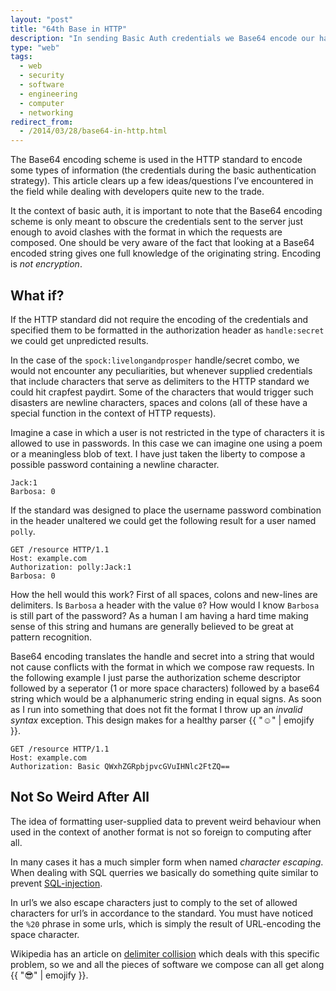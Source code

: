 ```yaml
---
layout: "post"
title: "64th Base in HTTP"
description: "In sending Basic Auth credentials we Base64 encode our handles and secrets. Why?"
type: "web"
tags:
  - web
  - security
  - software
  - engineering
  - computer
  - networking
redirect_from:
  - /2014/03/28/base64-in-http.html
---
```


The Base64 encoding scheme is used in the HTTP standard to encode some types of
information (the credentials during the basic authentication strategy). This
article clears up a few ideas/questions I&rsquo;ve encountered in the field 
while dealing with developers quite new to the trade.

It the context of basic auth, it is important to note that the Base64 encoding 
scheme is only meant to obscure the credentials sent to the server just enough 
to avoid clashes with the format in which the requests are composed. One 
should be very aware of the fact that looking at a Base64 encoded string gives 
one full knowledge of the originating string. Encoding is *not encryption*.

## What if?
If the HTTP standard did not require the encoding of the credentials and 
specified them to be formatted in the authorization header as 
```handle:secret``` we could get unpredicted results.

In the case of the ```spock:livelongandprosper``` handle/secret combo, we 
would not encounter any peculiarities, but whenever supplied credentials that
include characters that serve as delimiters to the HTTP standard we could hit
crapfest paydirt. Some of the characters that would trigger such disasters are
newline characters, spaces and colons (all of these have a special function in
the context of HTTP requests).

Imagine a case in which a user is not restricted in the type of characters it
is allowed to use in passwords. In this case we can imagine one using a poem or
a meaningless blob of text. I have just taken the liberty to compose a possible
password containing a newline character.

    Jack:1
    Barbosa: 0

If the standard was designed to place the username password combination in the
header unaltered we could get the following result for a user named 
```polly```.

    GET /resource HTTP/1.1
    Host: example.com
    Authorization: polly:Jack:1
    Barbosa: 0

How the hell would this work? First of all spaces, colons and new-lines are 
delimiters. Is ```Barbosa``` a header with the value ```0```? How would I know 
```Barbosa``` is still part of the password? As a human I am having a hard time making sense of this string 
and humans are generally believed to be great at pattern recognition.

Base64 encoding translates the handle and secret into a string that would not
cause conflicts with the format in which we compose raw requests. In the 
following example I just parse the authorization scheme descriptor followed
by a seperator (1 or more space characters) followed by a base64 string which 
would be a alphanumeric string ending in equal signs. As soon as I run into 
something that does not fit the format I throw up an _invalid syntax_ 
exception. This design makes for a healthy parser {{ ":relaxed:" | emojify }}.

    GET /resource HTTP/1.1
    Host: example.com
    Authorization: Basic QWxhZGRpbjpvcGVuIHNlc2FtZQ==

## Not So Weird After All
The idea of formatting user-supplied data to prevent weird behaviour when used
in the context of another format is not so foreign to computing after all. 

In many cases it has a much simpler form when named _character escaping_. When 
dealing with SQL querries we basically do something quite similar to 
prevent [SQL-injection][sql-injection].

In url&rsquo;s we also escape characters just to comply to the set of allowed
characters for url&rsquo;s in accordance to the standard. You must have noticed
the `%20` phrase in some urls, which is simply the result of URL-encoding the 
space character.

Wikipedia has an article on [delimiter collision][del-collision] which deals
with this specific problem, so we and all the pieces of software we compose can 
all get along {{ ":sunglasses:" | emojify }}.

[del-collision]: http://en.wikipedia.org/wiki/Delimiter_collision#Delimiter_collision
[sql-injection]: http://en.wikipedia.org/wiki/SQL_injection
[url-chars]: http://www.w3schools.com/tags/ref_urlencode.asp
